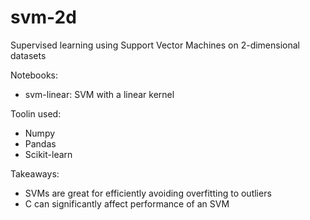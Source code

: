 # svm-2d
Supervised learning using Support Vector Machines on 2-dimensional datasets

Notebooks:
- svm-linear: SVM with a linear kernel

Toolin used:
- Numpy
- Pandas
- Scikit-learn

Takeaways:
- SVMs are great for efficiently avoiding overfitting to outliers
- C can significantly affect performance of an SVM
